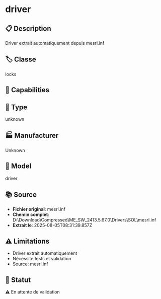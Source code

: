 # driver

## 📋 Description
Driver extrait automatiquement depuis mesrl.inf

## 🏷️ Classe
locks

## 🔧 Capabilities


## 📡 Type
unknown

## 🏭 Manufacturer
Unknown

## 📱 Model
driver

## 📚 Source
- **Fichier original**: mesrl.inf
- **Chemin complet**: D:\Download\Compressed\ME_SW_2413.5.67.0\Drivers\SOL\mesrl.inf
- **Extrait le**: 2025-08-05T08:31:39.857Z

## ⚠️ Limitations
- Driver extrait automatiquement
- Nécessite tests et validation
- Source: mesrl.inf

## 🚀 Statut
⚠️ En attente de validation
